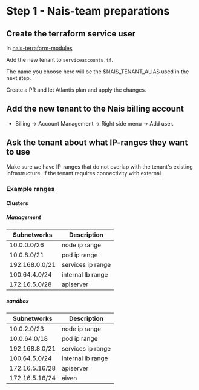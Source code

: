 # Step 1 - Nais-team preparations

## Create the terraform service user

In [nais-terraform-modules](https://github.com/nais/nais-terraform-modules)

Add the new tenant to `serviceaccounts.tf`. 

The name you choose here will be the $NAIS_TENANT_ALIAS used in the next step.

Create a PR and let Atlantis plan and apply the changes.

## Add the new tenant to the Nais billing account

- Billing -> Account Management -> Right side menu -> Add user.

## Ask the tenant about what IP-ranges they want to use

Make sure we have IP-ranges that do not overlap with the tenant's existing infrastructure.
If the tenant requires connectivity with external 
### Example ranges
#### Clusters
##### Management
| Subnetworks    | Description       |
|----------------|-------------------|
| 10.0.0.0/26    | node ip range     |
| 10.0.8.0/21    | pod ip range      |
| 192.168.0.0/21 | services ip range |
| 100.64.4.0/24  | internal lb range |
| 172.16.5.0/28  | apiserver         |


##### sandbox
| Subnetworks    | Description       |
|----------------|-------------------|
| 10.0.2.0/23    | node ip range     |
| 10.0.64.0/18   | pod ip range      |
| 192.168.8.0/21 | services ip range |
| 100.64.5.0/24  | internal lb range |
| 172.16.5.16/28 | apiserver         |
| 172.16.5.16/24 | aiven             |

